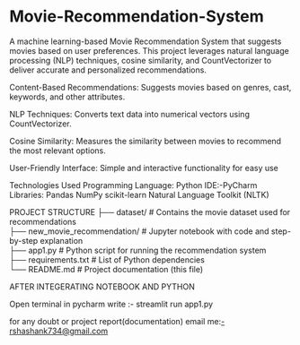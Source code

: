 # Movie-Recommendation-System
A machine learning-based Movie Recommendation System that suggests movies based on user preferences. This project leverages natural language processing (NLP) techniques, cosine similarity, and CountVectorizer to deliver accurate and personalized recommendations.

Content-Based Recommendations: Suggests movies based on genres, cast, keywords, and other attributes.

NLP Techniques: Converts text data into numerical vectors using CountVectorizer.

Cosine Similarity: Measures the similarity between movies to recommend the most relevant options.

User-Friendly Interface: Simple and interactive functionality for easy use

Technologies Used
Programming Language: Python
IDE:-PyCharm
Libraries:
          Pandas
          NumPy
          scikit-learn
          Natural Language Toolkit (NLTK)

PROJECT STRUCTURE
├── dataset/                             # Contains the movie dataset used for recommendations  
├── new_movie_recommendation/            # Jupyter notebook with code and step-by-step explanation  
├── app1.py                              # Python script for running the recommendation system  
├── requirements.txt                     # List of Python dependencies  
└── README.md                            # Project documentation (this file) 



AFTER INTEGERATING NOTEBOOK AND PYTHON

Open terminal in pycharm write :- streamlit run app1.py


for any doubt or project report(documentation) email me:-rshashank734@gmail.com





